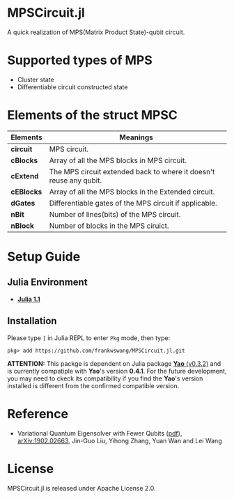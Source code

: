 # MPSCircuit.jl
A quick realization of MPS(Matrix Product State)-qubit circuit. 

# Supported types of MPS
- Cluster state
- Differentiable circuit constructed state

# Elements of the struct MPSC
Elements | Meanings
------------ | -------------
__circuit__|MPS circuit.
__cBlocks__|Array of all the MPS blocks in MPS circuit.
__cExtend__|The MPS circuit extended back to where it doesn't reuse any qubit.
__cEBlocks__|Array of all the MPS blocks in the Extended circuit.
__dGates__|Differentiable gates of the MPS circuit if applicable.
__nBit__|Number of lines(bits) of the MPS circuit. 
__nBlock__|Number of blocks in the MPS ciruict.

# Setup Guide
## Julia Environment
* [__Julia 1.1__](https://julialang.org)

## Installation
Please type `]` in Julia REPL to enter `Pkg` mode, then type:
```
pkg> add https://github.com/frankwswang/MPSCircuit.jl.git
``` 
__ATTENTION:__ This packge is dependent on Julia package [__Yao__ (v0.3.2)](https://github.com/QuantumBFS/Yao.jl) and is currently compatiple with __Yao__'s version __0.4.1__. For the future development, you may need to ckeck its compatibility if you find the __Yao__'s version installed is different from the confirmed compatible version. 

# Reference
* Variational Quantum Eigensolver with Fewer Qubits ([pdf](https://arxiv.org/pdf/1902.02663.pdf)), [arXiv:1902.02663](https://arxiv.org/abs/1902.02663), Jin-Guo Liu, Yihong Zhang, Yuan Wan and Lei Wang

# License
MPSCircuit.jl is released under Apache License 2.0.
